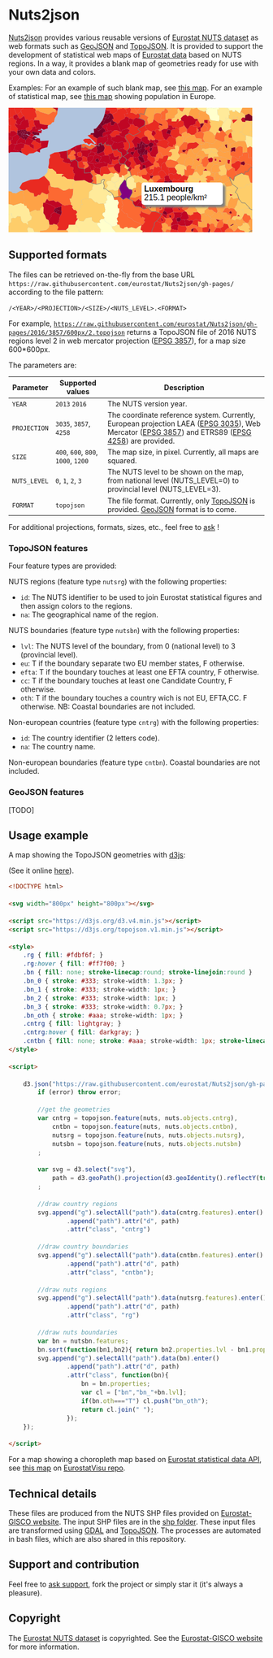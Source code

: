 # Nuts2json

[Nuts2json](https://github.com/eurostat/Nuts2json) provides various reusable versions of [Eurostat NUTS dataset](http://ec.europa.eu/eurostat/web/nuts/overview) as web formats such as [GeoJSON](http://geojson.org/) and [TopoJSON](https://github.com/mbostock/topojson/wiki). It is provided to support the development of statistical web maps of [Eurostat data](http://ec.europa.eu/eurostat/) based on NUTS regions. In a way, it provides a blank map of geometries ready for use with your own data and colors.

Examples: For an example of such blank map, see [this map](http://eurostat.github.io/Nuts2json/overview.html?proj=3035&lvl=3&s=1000&y=2016). For an example of statistical map, see [this map](http://eurostat.github.io/EurostatVisu/population_map.html?proj=3035&lvl=3&s=1000&time=2014) showing population in Europe.

[![Example](img/ex_population.png)](http://eurostat.github.io/EurostatVisu/population_map.html)

## Supported formats

The files can be retrieved on-the-fly from the base URL `https://raw.githubusercontent.com/eurostat/Nuts2json/gh-pages/` according to the file pattern:

`/<YEAR>/<PROJECTION>/<SIZE>/<NUTS_LEVEL>.<FORMAT>`

For example, [`https://raw.githubusercontent.com/eurostat/Nuts2json/gh-pages/2016/3857/600px/2.topojson`](https://raw.githubusercontent.com/eurostat/Nuts2json/gh-pages/2016/3857/600px/2.topojson)</a> returns a TopoJSON file of 2016 NUTS regions level 2 in web mercator projection ([EPSG 3857](http://spatialreference.org/ref/sr-org/7483/)), for a map size 600*600px.

The parameters are:

| Parameter | Supported values | Description |
| ------------- | ------------- |-------------|
| `YEAR` | `2013` `2016` | The NUTS version year. |
| `PROJECTION` | `3035`, `3857`, `4258` | The coordinate reference system. Currently, European projection LAEA ([EPSG 3035](http://spatialreference.org/ref/epsg/etrs89-etrs-laea/)), Web Mercator ([EPSG 3857](http://spatialreference.org/ref/sr-org/7483/)) and ETRS89 ([EPSG 4258](http://spatialreference.org/ref/epsg/4258/)) are provided. |
| `SIZE` | `400`, `600`, `800`, `1000`, `1200` | The map size, in pixel. Currently, all maps are squared. |
| `NUTS_LEVEL` | `0`, `1`, `2`, `3` | The NUTS level to be shown on the map, from national level (NUTS_LEVEL=0) to provincial level (NUTS_LEVEL=3). |
| `FORMAT` | `topojson` | The file format. Currently, only [TopoJSON](https://github.com/mbostock/topojson/wiki) is provided. [GeoJSON](http://geojson.org/) format is to come. |

For additional projections, formats, sizes, etc., feel free to [ask](https://github.com/eurostat/Nuts2json/issues/new) !

### TopoJSON features

Four feature types are provided:

NUTS regions (feature type `nutsrg`) with the following properties:
  - `id`: The NUTS identifier to be used to join Eurostat statistical figures and then assign colors to the regions.
  - `na`: The geographical name of the region.

NUTS boundaries (feature type `nutsbn`) with the following properties:
  - `lvl`: The NUTS level of the boundary, from 0 (national level) to 3 (provincial level).
  - `eu`: T if the boundary separate two EU member states, F otherwise.
  - `efta`: T if the boundary touches at least one EFTA country, F otherwise.
  - `cc`: T if the boundary touches at least one Candidate Country, F otherwise.
  - `oth`: T if the boundary touches a country wich is not EU, EFTA,CC. F otherwise.
NB: Coastal boundaries are not included.

Non-european countries (feature type `cntrg`) with the following properties:
  - `id`: The country identifier (2 letters code).
  - `na`: The country name.

Non-european boundaries (feature type `cntbn`). Coastal boundaries are not included.

### GeoJSON features

[TODO]

## Usage example

A map showing the TopoJSON geometries with [d3js](https://d3js.org/):

(See it online [here](https://eurostat.github.io/Nuts2json/usage.html)).

```html
<!DOCTYPE html>

<svg width="800px" height="800px"></svg>

<script src="https://d3js.org/d3.v4.min.js"></script>
<script src="https://d3js.org/topojson.v1.min.js"></script>

<style>
	.rg { fill: #fdbf6f; }
	.rg:hover { fill: #ff7f00; }
	.bn { fill: none; stroke-linecap:round; stroke-linejoin:round }
	.bn_0 { stroke: #333; stroke-width: 1.3px; }
	.bn_1 { stroke: #333; stroke-width: 1px; }
	.bn_2 { stroke: #333; stroke-width: 1px; }
	.bn_3 { stroke: #333; stroke-width: 0.7px; }
	.bn_oth { stroke: #aaa; stroke-width: 1px; }
	.cntrg { fill: lightgray; }
	.cntrg:hover { fill: darkgray; }
	.cntbn { fill: none; stroke: #aaa; stroke-width: 1px; stroke-linecap:round; stroke-linejoin:round }
</style>

<script>

	d3.json("https://raw.githubusercontent.com/eurostat/Nuts2json/gh-pages/2016/3035/800px/3.topojson", function(error, nuts) {
		if (error) throw error;

		//get the geometries
		var cntrg = topojson.feature(nuts, nuts.objects.cntrg),
			cntbn = topojson.feature(nuts, nuts.objects.cntbn),
			nutsrg = topojson.feature(nuts, nuts.objects.nutsrg),
			nutsbn = topojson.feature(nuts, nuts.objects.nutsbn)
		;

		var svg = d3.select("svg"),
			path = d3.geoPath().projection(d3.geoIdentity().reflectY(true).fitSize([800,800], nutsrg))
		;

		//draw country regions
		svg.append("g").selectAll("path").data(cntrg.features).enter()
				.append("path").attr("d", path)
				.attr("class", "cntrg")

		//draw country boundaries
		svg.append("g").selectAll("path").data(cntbn.features).enter()
				.append("path").attr("d", path)
				.attr("class", "cntbn");

		//draw nuts regions
		svg.append("g").selectAll("path").data(nutsrg.features).enter()
				.append("path").attr("d", path)
				.attr("class", "rg")

		//draw nuts boundaries
		var bn = nutsbn.features;
		bn.sort(function(bn1,bn2){ return bn2.properties.lvl - bn1.properties.lvl; });
		svg.append("g").selectAll("path").data(bn).enter()
				.append("path").attr("d", path)
				.attr("class", function(bn){
					bn = bn.properties;
					var cl = ["bn","bn_"+bn.lvl];
					if(bn.oth==="T") cl.push("bn_oth");
					return cl.join(" ");
				});
	});

</script>
```

For a map showing a choropleth map based on [Eurostat statistical data API](http://ec.europa.eu/eurostat/web/json-and-unicode-web-services/getting-started/rest-request), see [this map](http://eurostat.github.io/EurostatVisu/population_map.html) on [EurostatVisu repo](https://github.com/eurostat/EurostatVisu/blob/gh-pages/population_map.html).

## Technical details

These files are produced from the NUTS SHP files provided on [Eurostat-GISCO website](http://ec.europa.eu/eurostat/web/gisco/geodata/reference-data/administrative-units-statistical-units/nuts). The input SHP files are in the [shp folder](/shp). These input files are transformed using [GDAL](http://www.gdal.org/) and [TopoJSON](https://github.com/mbostock/topojson/wiki). The processes are automated in bash files, which are also shared in this repository.

## Support and contribution

Feel free to [ask support](https://github.com/eurostat/Nuts2json/issues/new), fork the project or simply star it (it's always a pleasure).

## Copyright

The [Eurostat NUTS dataset](http://ec.europa.eu/eurostat/web/nuts/overview) is copyrighted. See the [Eurostat-GISCO website](http://ec.europa.eu/eurostat/web/gisco/geodata/reference-data/administrative-units-statistical-units/nuts) for more information.
